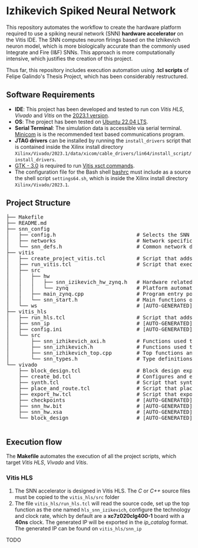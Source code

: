 # Izhikevich Spiked Neural Network
This repository automates the workflow to create the hardware platform required to use a spiking neural network (SNN) **hardware accelerator** on the Vitis IDE. The SNN computes neuron firings based on the Izhikevich neuron model, which is more biologically accurate than the commonly used Integrate and Fire (I&F) SNNs. This approach is more computationally intensive, which justifies the creation of this project. 

Thus far, this repository includes execution automation using **.tcl scripts** of Felipe Galindo's Thesis Project, which has been considerably restructured.

## Software Requirements
* **IDE**: This project has been developed and tested to run con *Vitis HLS*, *Vivado* and *Vitis* on the [2023.1 version](https://www.xilinx.com/support/download/index.html/content/xilinx/en/downloadNav/vivado-design-tools/2023-1.html).
* **OS**: The project has been tested on [Ubuntu 22.04 LTS](https://ubuntu.com/download/desktop).
* **Serial Terminal**: The simulation data is accessible via serial terminal. [Minicom](https://help.ubuntu.com/community/Minicom) is is the recommended text based communications program.
* **JTAG drivers** can be installed by running the `install_drivers` script that is contained inside the Xilinx install directory `Xilinx/Vivado/2023.1/data/xicom/cable_drivers/lin64/install_script/install_drivers`.
* [GTK - 3.0](https://docs.gtk.org/gtk3/) is required to run [Vitis xsct commands](https://docs.xilinx.com/r/en-US/ug1400-vitis-embedded/XSCT-Commands).
* The configuration file for the Bash shell [bashrc](https://www.gnu.org/software/bash/manual/html_node/Bash-Startup-Files.html) must include as a source the shell script `settings64.sh`, which is inside the Xilinx install directory `Xilinx/Vivado/2023.1`.

## Project Structure
<pre>
├── Makefile
├── README.md
├── snn_config
│   ├── config.h                          # Selects the SNN that will run and the precision type.
│   ├── networks                          # Network specific defines and functions.
│   └── snn_defs.h                        # Common network defines, includes SNN selected in config.h
├── vitis
│   ├── create_project_vitis.tcl          # Script that adds the Vitis sources and creates workspace.
│   ├── run_vitis.tcl                     # Script that executes the Vitis App on the target board.
│   ├── src                               
│   │   ├── hw
│   │   │   ├── snn_izikevich_hw_zynq.h   # Hardware related functions: DMAs, interrupts...
│   │   │   └── zynq                      # Platform automatically generated drivers
│   │   ├── main_zynq.cpp                 # Program entry point
│   │   └── snn_start.h                   # Main functions of the program: init_network, run_network...
│   └── ws                                # [AUTO-GENERATED] Workspace by create_project_vitis.tcl
├── vitis_hls
│   ├── run_hls.tcl                       # Script that adds the Vitis HLS sources.
│   ├── snn_ip                            # [AUTO-GENERATED] SNN IP in Vivado catalog mode.
│   ├── config.ini                        # [AUTO-GENERATED] Specifies the Vitis HLS project config.
│   └── src
│       ├── snn_izhikevich_axi.h          # Functions used to transmit and receive data.
│       ├── snn_izhikevich.h              # Functions used to run the SNN.
│       ├── snn_izhikevich_top.cpp        # Top functions and memories.
│       └── snn_types.h                   # Type definitions specific to Vitis HLS.
└── vivado
    ├── block_design.tcl                  # Block design exported from the Vivado GUI.
    ├── create_bd.tcl                     # Configures and exports the design defined in block_design.
    ├── synth.tcl                         # Script that synthesizes the exported block design.
    ├── place_and_route.tcl               # Script that places and routes the synthesized design.
    ├── export_hw.tcl                     # Script that exports the design.
    ├── checkpoints                       # [AUTO-GENERATED] Checkpoints for synth, opt,place, ...
    ├── snn_hw.bit                        # [AUTO-GENERATED] Design bitstream.
    ├── snn_hw.xsa                        # [AUTO-GENERATED] Design platform (includes the bitstream).
    └── block_design                      # [AUTO-GENERATED] Block design exported by create_bd.
                
</pre>

## Execution flow
The **Makefile** automates the execution of all the project scripts, which target *Vitis HLS*, *Vivado* and *Vitis*. 

### Vitis HLS
1. The SNN accelerator is designed in Vitis HLS. The *C* or *C++* source files must be copied to the `vitis_hls/src` folder
2. The file `vitis_hls/run_hls.tcl` will read the source code, set up the top function as the one named `hls_snn_izikevich`, configure the technology and clock rate, which by default are a **xc7z020clg400-1** board with a **40ns** clock. The generated IP will be exported in the *ip_catalog* format. The generated IP can be found on `vitis_hls/snn_ip`

TODO